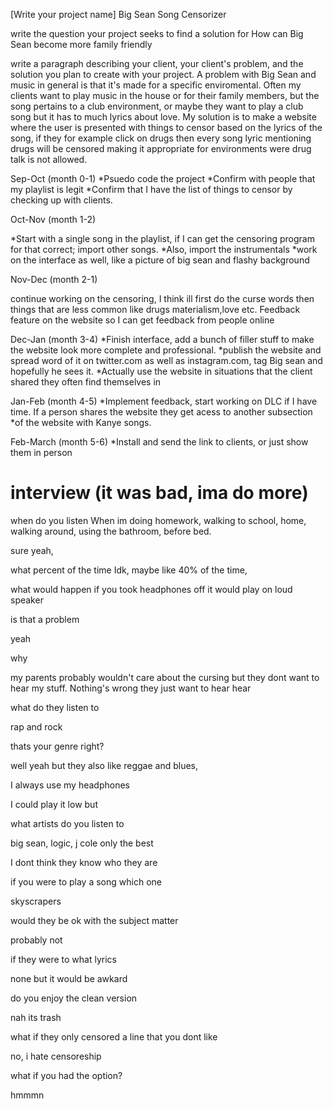 [Write your project name]
Big Sean Song Censorizer


write the question your project seeks to find a solution for
How can Big Sean become more family friendly


write a paragraph describing your client, your client's problem, and the solution you plan to create with your project.
A problem with Big Sean and music in general is that it's made for a specific enviromental. Often my clients want to play music in the house or for their family members, but the song pertains to a club environment, or maybe they want to play a club song but it has to much lyrics about love. My solution is to make a website where the user is presented with things to censor based on the lyrics of the song, if they for example click on drugs then every song lyric mentioning drugs will be censored making it appropriate for environments were drug talk is not allowed.

Sep-Oct (month 0-1)
*Psuedo code the project
*Confirm with people that my playlist is legit
*Confirm that I have the list of things to censor by checking up with clients.


Oct-Nov (month 1-2)

*Start with a single song in the playlist, if I can get the censoring program for that correct; import other songs.
*Also, import the instrumentals
*work on the interface as well, like a picture of big sean and flashy background

Nov-Dec (month 2-1)

continue working on the censoring, I think ill first do the curse words
then things that are less common like drugs materialism,love etc.
Feedback feature on the website so I can get feedback from people online

Dec-Jan (month 3-4)
*Finish interface, add a bunch of filler stuff to make the website look more complete and professional.
*publish the website and spread word of it on twitter.com as well as instagram.com, tag Big sean and hopefully he sees it.
*Actually use the website in situations that the client shared they often find themselves in
 
Jan-Feb (month 4-5)
*Implement feedback, start working on DLC if I have time. If a person shares the website they get acess to another subsection *of the website with Kanye songs.

Feb-March (month 5-6)
*Install and send the link to clients, or just show them in person






# interview (it was bad, ima do more)



when do you listen
When im doing homework, walking to school, home, walking around,  using the bathroom, before bed.

sure yeah,

what percent of the time
Idk, maybe like 40% of the time,

what would happen if you took headphones off it would play on loud speaker

is that a problem

yeah

why

my parents probably wouldn't care about the cursing but they dont want to hear my stuff.
Nothing's wrong they just want to hear hear

what do they listen to 

rap and rock

thats your genre right?

well yeah but they also like reggae and blues,

I always use my headphones

I could play it low but 

what artists do you listen to

big sean, logic, j cole only the best



I dont think they know who they are

if you were to play a song which one

skyscrapers

would they be ok with the subject matter

probably not

if they were to what lyrics

none but it would be awkard

do you enjoy the clean version

nah its trash

what if they only censored a line that you dont like

no, i hate censoreship

what if you had the option?

hmmmn
